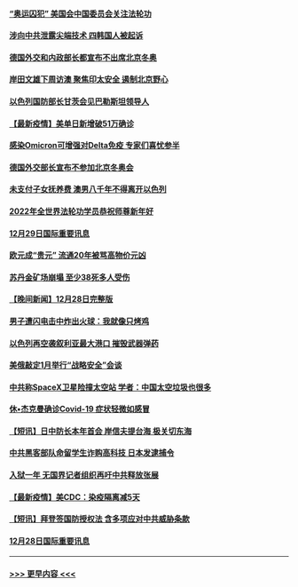 #### [“奥运囚犯” 美国会中国委员会关注法轮功](../pages/prog202/a103306335.md?t=12301001) 
#### [涉向中共泄露尖端技术 四韩国人被起诉](../pages/prog202/a103306202.md?t=12301001) 
#### [德国外交和内政部长都宣布不出席北京冬奥](../pages/prog202/a103306250.md?t=12301001) 
#### [岸田文雄下周访澳 聚焦印太安全 遏制北京野心](../pages/prog202/a103306089.md?t=12301001) 
#### [以色列国防部长甘茨会见巴勒斯坦领导人](../pages/prog202/a103306026.md?t=12301001) 
#### [【最新疫情】美单日新增破51万确诊](../pages/prog202/a103306084.md?t=12301001) 
#### [感染Omicron可增强对Delta免疫 专家们喜忧参半](../pages/prog202/a103305991.md?t=12301001) 
#### [德国外交部长宣布不参加北京冬奥会](../pages/prog202/a103305835.md?t=12301001) 
#### [未支付子女抚养费 澳男八千年不得离开以色列](../pages/prog202/a103305842.md?t=12301001) 
#### [2022年全世界法轮功学员恭祝师尊新年好](../pages/prog202/a103305495.md?t=12301001) 
#### [12月29日国际重要讯息](../pages/prog202/a103305814.md?t=12301001) 
#### [欧元成“贵元” 流通20年被骂高物价元凶](../pages/prog202/a103305743.md?t=12301001) 
#### [苏丹金矿场崩塌 至少38死多人受伤](../pages/prog202/a103305690.md?t=12301001) 
#### [【晚间新闻】12月28日完整版](../pages/prog202/a103305561.md?t=12301001) 
#### [男子遭闪电击中炸出火球：我就像只烤鸡](../pages/prog202/a103304866.md?t=12301001) 
#### [以色列再空袭叙利亚最大港口 摧毁武器弹药](../pages/prog202/a103305368.md?t=12301001) 
#### [美俄敲定1月举行“战略安全”会谈](../pages/prog202/a103305384.md?t=12301001) 
#### [中共称SpaceX卫星险撞太空站 学者：中国太空垃圾也很多](../pages/prog202/a103305386.md?t=12301001) 
#### [休•杰克曼确诊Covid-19 症状轻微如感冒](../pages/prog202/a103305304.md?t=12301001) 
#### [【短讯】日中防长本年首会 岸信夫提台海 极关切东海](../pages/prog202/a103305156.md?t=12301001) 
#### [中共黑客部队命留学生诈购高科技 日本发逮捕令](../pages/prog202/a103305146.md?t=12301001) 
#### [入狱一年 无国界记者组织再吁中共释放张展](../pages/prog202/a103305179.md?t=12301001) 
#### [【最新疫情】美CDC：染疫隔离减5天](../pages/prog202/a103305167.md?t=12301001) 
#### [【短讯】拜登签国防授权法 含多项应对中共威胁条款](../pages/prog202/a103305158.md?t=12301001) 
#### [12月28日国际重要讯息](../pages/prog202/a103304955.md?t=12301001) 

----
#### [ >>> 更早内容 <<< ](../indexes/prog202-earlier.md)
